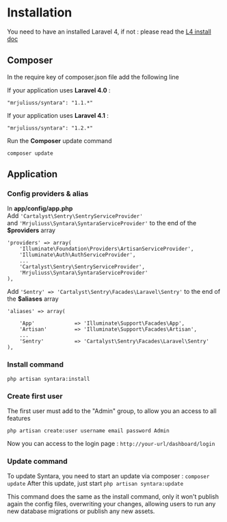 # Installation

You need to have an installed Laravel 4, if not : please read the [L4 install doc](http://laravel.com/docs/installation)

## Composer
In the require key of composer.json file add the following line

If your application uses **Laravel 4.0** :

```"mrjuliuss/syntara": "1.1.*"```

If your application uses **Laravel 4.1** :

```"mrjuliuss/syntara": "1.2.*"```

Run the **Composer** update command

```composer update```

## Application

### Config providers & alias

In **app/config/app.php** <br/>
Add ```'Cartalyst\Sentry\SentryServiceProvider'``` <br/>and ```'Mrjuliuss\Syntara\SyntaraServiceProvider'``` to the end of the **$providers** array


    'providers' => array(
        'Illuminate\Foundation\Providers\ArtisanServiceProvider',
        'Illuminate\Auth\AuthServiceProvider',
        ...
        'Cartalyst\Sentry\SentryServiceProvider',
        'Mrjuliuss\Syntara\SyntaraServiceProvider'
    ),

Add  ```'Sentry' => 'Cartalyst\Sentry\Facades\Laravel\Sentry'``` to the end of the **$aliases** array

    'aliases' => array(

        'App'             => 'Illuminate\Support\Facades\App',
        'Artisan'         => 'Illuminate\Support\Facades\Artisan',
        ...
        'Sentry'          => 'Cartalyst\Sentry\Facades\Laravel\Sentry'
    ),

### Install command
```php artisan syntara:install```

### Create first user 

The first user must add to the "Admin" group, to allow you an access to all features

```php artisan create:user username email password Admin```

Now you can access to the login page : ```http://your-url/dashboard/login```


### Update command

To update Syntara, you need to start an update via composer : ```composer update```
After this update, just start ```php artisan syntara:update```

This command does the same as the install command, only it won't publish again the config files, overwriting your changes, allowing users to run any new database migrations or publish any new assets.
